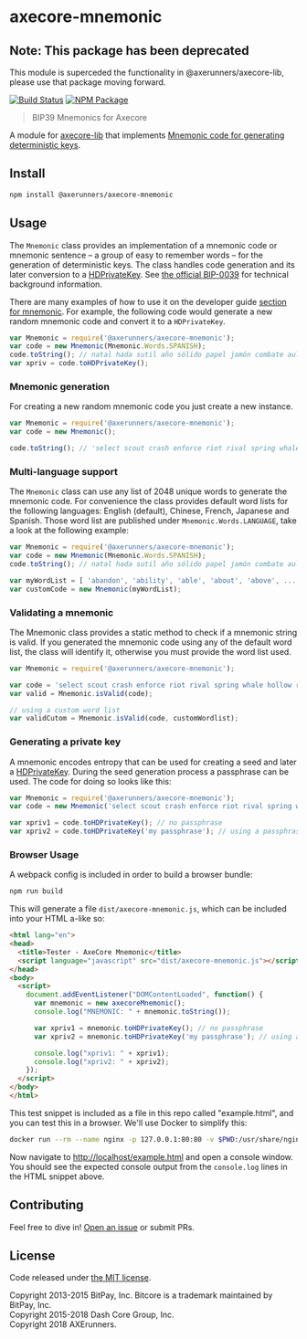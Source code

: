 # axecore-mnemonic

## Note: This package has been deprecated

This module is superceded the functionality in @axerunners/axecore-lib, please use that package moving forward.

[![Build Status](https://img.shields.io/travis/axerunners/axecore-mnemonic/master.svg)](https://travis-ci.org/axerunners/axecore-mnemonic)
[![NPM Package](https://img.shields.io/npm/v/@axerunners/axecore-mnemonic.svg)](https://www.npmjs.org/package/@axerunners/axecore-mnemonic)

> BIP39 Mnemonics for Axecore

A module for [axecore-lib](https://github.com/axerunners/axecore-lib) that implements [Mnemonic code for generating deterministic keys](https://github.com/bitcoin/bips/blob/master/bip-0039.mediawiki).

## Install

```sh
npm install @axerunners/axecore-mnemonic
```

## Usage

The `Mnemonic` class provides an implementation of a mnemonic code or mnemonic sentence – a group of easy to remember words – for the generation of deterministic keys. The class handles code generation and its later conversion to a [HDPrivateKey](hierarchical.md). See [the official BIP-0039](https://github.com/bitcoin/bips/blob/master/bip-0039.mediawiki) for technical background information.

There are many examples of how to use it on the developer guide [section for mnemonic](https://bitcore.io/api/mnemonic/). For example, the following code would generate a new random mnemonic code and convert it to a `HDPrivateKey`.

```javascript
var Mnemonic = require('@axerunners/axecore-mnemonic');
var code = new Mnemonic(Mnemonic.Words.SPANISH);
code.toString(); // natal hada sutil año sólido papel jamón combate aula flota ver esfera...
var xpriv = code.toHDPrivateKey();
```

### Mnemonic generation

For creating a new random mnemonic code you just create a new instance.

```javascript
var Mnemonic = require('@axerunners/axecore-mnemonic');
var code = new Mnemonic();

code.toString(); // 'select scout crash enforce riot rival spring whale hollow radar rule sentence'
```

### Multi-language support

The `Mnemonic` class can use any list of 2048 unique words to generate the mnemonic code. For convenience the class provides default word lists for the following languages: English (default), Chinese, French, Japanese and Spanish. Those word list are published under `Mnemonic.Words.LANGUAGE`, take a look at the following example:

```javascript
var Mnemonic = require('@axerunners/axecore-mnemonic');
var code = new Mnemonic(Mnemonic.Words.SPANISH);
code.toString(); // natal hada sutil año sólido papel jamón combate aula flota ver esfera...

var myWordList = [ 'abandon', 'ability', 'able', 'about', 'above', ... ];
var customCode = new Mnemonic(myWordList);
```

### Validating a mnemonic

The Mnemonic class provides a static method to check if a mnemonic string is valid. If you generated the mnemonic code using any of the default word list, the class will identify it, otherwise you must provide the word list used.

```javascript
var Mnemonic = require('@axerunners/axecore-mnemonic');

var code = 'select scout crash enforce riot rival spring whale hollow radar rule sentence';
var valid = Mnemonic.isValid(code);

// using a custom word list
var validCutom = Mnemonic.isValid(code, customWordlist);
```

### Generating a private key

A mnemonic encodes entropy that can be used for creating a seed and later a [HDPrivateKey](hierarchical.md). During the seed generation process a passphrase can be used. The code for doing so looks like this:

```javascript
var Mnemonic = require('@axerunners/axecore-mnemonic');
var code = new Mnemonic('select scout crash enforce riot rival spring whale hollow radar rule sentence');

var xpriv1 = code.toHDPrivateKey(); // no passphrase
var xpriv2 = code.toHDPrivateKey('my passphrase'); // using a passphrase
```

### Browser Usage

A webpack config is included in order to build a browser bundle:

```sh
npm run build
```

This will generate a file `dist/axecore-mnemonic.js`, which can be included into your HTML a-like so:

```html
<html lang="en">
<head>
  <title>Tester - AxeCore Mnemonic</title>
  <script language="javascript" src="dist/axecore-mnemonic.js"></script>
</head>
<body>
  <script>
    document.addEventListener("DOMContentLoaded", function() {
      var mnemonic = new axecoreMnemonic();
      console.log("MNEMONIC: " + mnemonic.toString());

      var xpriv1 = mnemonic.toHDPrivateKey(); // no passphrase
      var xpriv2 = mnemonic.toHDPrivateKey('my passphrase'); // using a passphrase

      console.log("xpriv1: " + xpriv1);
      console.log("xpriv2: " + xpriv2);
    });
  </script>
</body>
</html>
```

This test snippet is included as a file in this repo called "example.html", and you can test this in a browser. We'll use Docker to simplify this:

```sh
docker run --rm --name nginx -p 127.0.0.1:80:80 -v $PWD:/usr/share/nginx/html nginx:alpine
```

Now navigate to <http://localhost/example.html> and open a console window. You should see the expected console output from the `console.log` lines in the HTML snippet above.

## Contributing

Feel free to dive in! [Open an issue](https://github.com/axerunners/axecore-mnemonic/issues/new) or submit PRs.

## License

Code released under [the MIT license](LICENSE).

Copyright 2013-2015 BitPay, Inc. Bitcore is a trademark maintained by BitPay, Inc.  
Copyright 2015-2018 Dash Core Group, Inc.   
Copyright 2018 AXErunners.    

